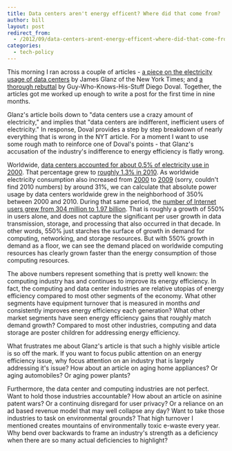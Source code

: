 ```yaml
---
title: Data centers aren't energy efficent? Where did that come from?
author: bill
layout: post
redirect_from:
  - /2012/09/data-centers-arent-energy-efficent-where-did-that-come-from/
categories:
  - tech-policy
---
```

This morning I ran across a couple of articles - 
[a piece on the electricity usage of data centers][1] by James Glanz of the New
York Times; and [a thorough rebuttal][2] by Guy-Who-Knows-His-Stuff Diego 
Doval. Together, the articles got me worked up enough to write a post for the
first time in nine months.

Glanz's article boils down to "data centers use a crazy amount of electricity,"
and implies that "data centers are indifferent, inefficient users of
electricity." In response, Doval provides a step by step breakdown of nearly
everything that is wrong in the NYT article. For a moment I want to use some
rough math to reinforce one of Doval's points - that Glanz's accusation of the
industry's indifference to energy efficiency is flatly wrong.

Worldwide, [data centers accounted for about 0.5% of electricity use in 2000][3].
That percentage grew to [roughly 1.3% in 2010][4]. As worldwide electricity
consumption also increased from [2000][5] to [2009][6] (sorry, couldn't find
2010 numbers) by around 31%, we can calculate that absolute power usage by data
centers worldwide grew in the neighborhood of 350% between 2000 and 2010.
During that same period, the [number of Internet users grew from 304 million to 1.97 billion][7].
That is roughly a growth of 550% in users alone, and does not capture the
significant per user growth in data transmission, storage, and processing that
also occurred in that decade. In other words, 550% just starches the surface of
growth in demand for computing, networking, and storage resources. But with
550% growth in demand as a floor, we can see the demand placed on worldwide
computing resources has clearly grown faster than the energy consumption of
those computing resources.

The above numbers represent something that is pretty well known: the computing
industry has and continues to improve its energy efficiency. In fact, the
computing and data center industries are relative utopias of energy efficiency
compared to most other segments of the economy. What other segments have
equipment turnover that is measured in months *and* consistently improves
energy efficiency each generation? What other market segments have seen energy efficiency gains that roughly match demand growth? Compared to most other industries, computing and data storage are poster children for addressing energy efficiency.

What frustrates me about Glanz's article is that such a highly visible article
is so off the mark. If you want to focus public attention on an energy
efficiency issue, why focus attention on an industry that is largely addressing
it's issue? How about an article on aging home appliances? Or aging
automobiles? Or aging power plants?

Furthermore, the data center and computing industries are not perfect. Want to
hold those industries accountable? How about an article on asinine patent wars?
Or a continuing disregard for user privacy? Or a reliance on an ad based
revenue model that may well collapse any day? Want to take those industries to
task on environmental grounds? That high turnover I mentioned creates mountains
of environmentally toxic e-waste every year. Why bend over backwards to frame
an industry's strength as a deficiency when there are so many actual
deficiencies to highlight?

 [1]: http://www.nytimes.com/2012/09/23/technology/data-centers-waste-vast-amounts-of-energy-belying-industry-image.html
 [2]: http://blog.diegodoval.com/2012/09/23/a-lot-of-lead-bullets-a-response-to-the-new-york-times-article-on-data-center-efficiency/
 [3]: http://gigaom.com/cleantech/-/greennet-09-presentations/jonathan-koomey/
 [4]: http://www.analyticspress.com/datacenters.html
 [5]: http://www.wolframalpha.com/input/?i=worldwide+electricity+consumption+in+2000
 [6]: http://www.wolframalpha.com/input/?i=worldwide+electricity+consumption+in+2009
 [7]: http://internetworldstats.com/emarketing.htm
